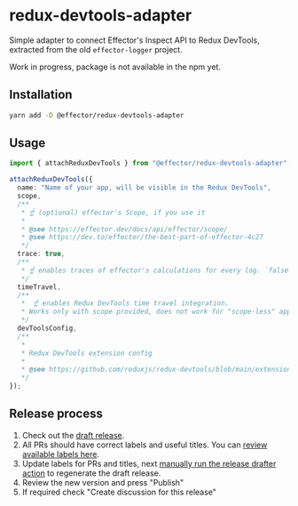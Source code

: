 # redux-devtools-adapter

Simple adapter to connect Effector's Inspect API to Redux DevTools, extracted from the old `effector-logger` project.

Work in progress, package is not available in the npm yet.

## Installation

```sh
yarn add -D @effector/redux-devtools-adapter
```

## Usage

```ts
import { attachReduxDevTools } from "@effector/redux-devtools-adapter";

attachReduxDevTools({
  name: "Name of your app, will be visible in the Redux DevTools",
  scope,
  /**
   * ☝️ (optional) effector's Scope, if you use it
   *
   * @see https://effector.dev/docs/api/effector/scope/
   * @see https://dev.to/effector/the-best-part-of-effector-4c27
   */
  trace: true,
  /**
   * ☝️ enables traces of effector's calculations for every log. `false` by default
   */
  timeTravel,
  /**
   *  ☝️ enables Redux DevTools time travel integration.
   * Works only with scope provided, does not work for "scope-less" apps.
   */
  devToolsConfig,
  /**
   *
   * Redux DevTools extension config
   *
   * @see https://github.com/reduxjs/redux-devtools/blob/main/extension/docs/API/Arguments.md
   */
});
```

## Release process

1. Check out the [draft release](https://github.com/effector/redux-devtools-adapter/releases).
1. All PRs should have correct labels and useful titles. You can [review available labels here](https://github.com/effector/redux-devtools-adapter/blob/main/.github/release-drafter.yml).
1. Update labels for PRs and titles, next [manually run the release drafter action](https://github.com/effector/redux-devtools-adapter/actions/workflows/release-drafter.yml) to regenerate the draft release.
1. Review the new version and press "Publish"
1. If required check "Create discussion for this release"

